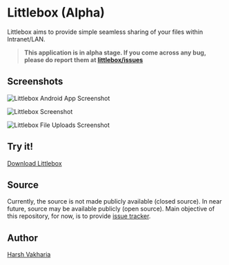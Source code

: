 # Littlebox (Alpha)

Littlebox aims to provide simple seamless sharing of your files within Intranet/LAN.

> **This application is in alpha stage. If you come across any bug, please do report them at [littlebox/issues](https://github.com/harshjv/littlebox/issues)**


## Screenshots

![Littlebox Android App Screenshot](http://i.imgur.com/XDY8TiW.png "Littlebox Android App Screenshot")

![Littlebox Screenshot](http://i.imgur.com/ExQPBVs.png "Littlebox Screenshot")

![Littlebox File Uploads Screenshot](http://i.imgur.com/JhwUXsq.png "Littlebox File Uploads Screenshot")


## Try it!

[Download Littlebox](http://bit.ly/littlebox-alpha)


## Source

Currently, the source is not made publicly available (closed source). In near future, source may be available publicly (open source). Main objective of this repository, for now, is to provide [issue tracker](https://github.com/harshjv/littlebox/issues).


## Author

[Harsh Vakharia](https://twitter.com/harshjv)
